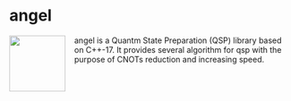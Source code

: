 # angel
<img src="https://github.com/fmozafari/angel/blob/master/angel.svg" width="100" height="100" align="left" style="margin-right: 12pt" />
angel is a Quantm State Preparation (QSP) library based on C++-17. It provides several algorithm for qsp with the purpose of CNOTs reduction and increasing speed.

